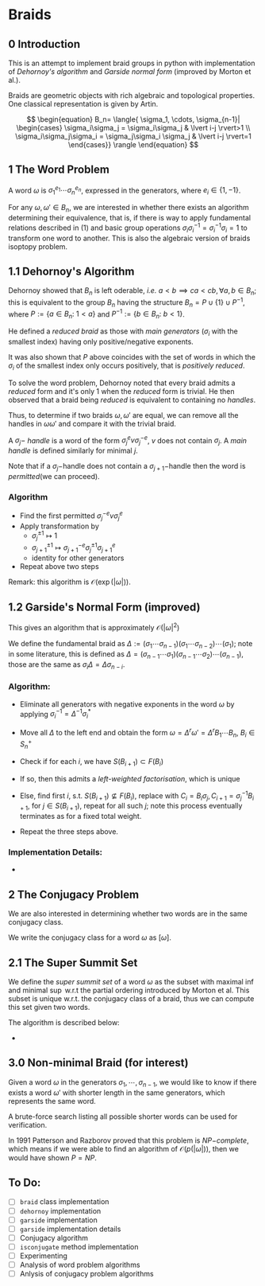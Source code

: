 # Braids

## 0 Introduction  

This is an attempt to implement braid groups in python with implementation of *Dehornoy's algorithm* and *Garside normal form* (improved by Morton et al.).  

Braids are geometric objects with rich algebraic and topological properties. One classical representation is given by Artin.  

$$
\begin{equation}
    B_n= \langle{ \sigma_1, \cdots, \sigma_{n-1}| \begin{cases}
    \sigma_i\sigma_j = \sigma_i\sigma_j & \lvert i-j \rvert>1 \\ 
    \sigma_i\sigma_j\sigma_i = \sigma_j\sigma_i \sigma_j & \lvert i-j \rvert=1 
    \end{cases}} \rangle
\end{equation} 
$$  

## 1 The Word Problem  

A word $\omega$ is $\sigma_1^{e_1}\cdots\sigma_n^{e_n}$, expressed in the generators, where $e_i \in \{1, -1\}$.  

For any $\omega, \omega' \in B_n$, we are interested in whether there exists an algorithm determining their equivalence, that is, if there is way to apply fundamental relations described in (1) and basic group operations $\sigma_i \sigma_i^{-1}=\sigma_i^{-1}\sigma_i=1$ to transform one word to another. This is also the algebraic version of braids isoptopy problem.  

## 1.1 Dehornoy's Algorithm  

Dehornoy showed that $B_n$ is left oderable, *i.e.* $a<b \implies ca<cb, \forall a,b \in B_n$; this is equivalent to the group $B_n$ having the structure $B_n=P\cup \{1\}\cup P^{-1}$, where $P:=\{a \in B_n: \ 1<a\}$ and $P^{-1}:=\{b \in B_n: \ b<1\}$.  

He defined a *reduced braid* as those with *main generators* ($\sigma_i$ with the smallest index) having only positive/negative exponents.   

It was also shown that $P$ above coincides with the set of words in which the $\sigma_i$ of the smallest index only occurs positively, that is *positively reduced*.  

To solve the word problem, Dehornoy noted that every braid admits a *reduced* form and it's only $1$ when the *reduced* form is trivial. He then observed that a braid being *reduced* is equivalent to containing no *handles*.  

Thus, to determine if two braids $\omega, \omega'$ are equal, we can remove all the handles in $\omega \omega'$ and compare it with the trivial braid.   

A $\sigma_j-$ *handle* is a word of the form $\sigma_j^e v \sigma_j^{-e}$, $v$ does not contain $\sigma_j$. A *main handle* is defined similarly for minimal $j$.  

Note that if a $\sigma_j-$handle does not contain a $\sigma_{j+1}-$handle then the word is *permitted*(we can proceed).   

### Algorithm  

- Find the first permitted $\sigma_j^{-e} v \sigma_j^e$
- Apply transformation by 
  - $\sigma_{j}^{\pm 1} \mapsto 1$
  -  $\sigma_{j+1}^{\pm 1} \mapsto \sigma_{j+1}^{-e}\sigma_j^{\pm 1} \sigma_{j+1}^{e}$
  -  identity for other generators
-  Repeat above two steps

Remark: this algorithm is $\mathcal{O}(\exp(|\omega|))$.   


## 1.2 Garside's Normal Form (improved)  

This gives an algorithm that is approximately $\mathcal{O}(|\omega|^2)$  

We define the fundamental braid as $\Delta:=(\sigma_1 \cdots \sigma_{n-1})(\sigma_1 \cdots \sigma_{n-2})\cdots(\sigma_1)$; note in some literature, this is defined as $\Delta = (\sigma_{n-1} \cdots \sigma_1)(\sigma_{n-1} \cdots \sigma_2)\cdots(\sigma_{n-1})$, those are the same as $\sigma_i \Delta = \Delta \sigma_{n-i}$.  

### Algorithm:  

- Eliminate all generators with negative exponents in the word $\omega$ by applying $\sigma_i^{-1}=\Delta^{-1} \sigma_i^*$  
  
- Move all $\Delta$ to the left end and obtain the form $\omega=\Delta^r \omega'=\Delta^r B_1 \cdots B_n$, $B_i \in S_n^+$  

- Check if for each $i$, we have $S(B_{i+1})\subset F(B_i)$  
- If so, then this admits a *left-weighted factorisation*, which is unique  
- Else, find first $i$, s.t. $S(B_{i+1})\nsubseteq F(B_i)$, replace with $C_{i}=B_i\sigma_j, C_{i+1}=\sigma_j^{-1}B_{i+1}$, for $j \in S(B_{i+1})$, repeat for all such $j$; note this process eventually terminates as for a fixed total weight.  
- Repeat the three steps above.  

### Implementation Details:  

- 

## 2 The Conjugacy Problem   

We are also interested in determining whether two words are in the same conjugacy class.  

We write the conjugacy class for a word $\omega$ as $[\omega]$. 

## 2.1 The Super Summit Set  

We define the *super summit set* of a word $\omega$ as the subset with maximal $\inf$ and minimal $\sup$ w.r.t the partial ordering introduced by Morton et al. This subset is unique w.r.t. the conjugacy class of a braid, thus we can compute this set given two words.  

The algorithm is described below:  

- 

## 3.0 Non-minimal Braid (for interest)  

Given a word $\omega$ in the generators $\sigma_1, \cdots , \sigma_{n-1}$,  we would like to know if there exists a word $\omega'$ with shorter length in the same generators, which represents the same word.   

A brute-force search listing all possible shorter words can be used for verification.  

In 1991 Patterson and Razborov proved that this problem is $NP-$*complete*, which means if we were able to find an algorithm of $\mathcal{O}(p(|\omega|))$, then we would have shown $P=NP$.  

## To Do:  

- [ ] `braid` class implementation  
- [ ] `dehornoy`  implementation
- [ ] `garside`  implementation  
- [ ] `garside` implementation details  
- [ ] Conjugacy algorithm
- [ ] `isconjugate` method implementation 
- [ ] Experimenting
- [ ] Analysis of word problem algorithms
- [ ] Anlysis of conjugacy problem algorithms
